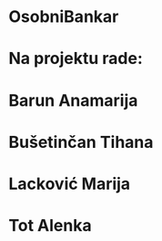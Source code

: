 # OsobniBankar
# Na projektu rade: 
#                   Barun Anamarija
#                   Bušetinčan Tihana
#                   Lacković Marija
#                   Tot Alenka
